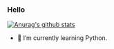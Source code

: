 
### Hello 
[![Anurag's github stats](https://github-readme-stats.vercel.app/api?username=Snape25)](https://github.com/anuraghazra/github-readme-stats)

- 🌱 I’m currently learning Python.

